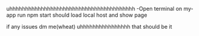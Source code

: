 uhhhhhhhhhhhhhhhhhhhhhhhhhhhhhhhhhhhhhhhh
-Open terminal on my-app
run npm start
should load local host and show page

if any issues dm me(wheat)
uhhhhhhhhhhhhhhhh that should be it
